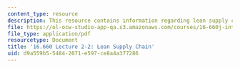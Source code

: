 ```yaml
---
content_type: resource
description: This resource contains information regarding lean supply chain.
file: https://ol-ocw-studio-app-qa.s3.amazonaws.com/courses/16-660j-introduction-to-lean-six-sigma-methods-january-iap-2012/d9a559b554842071e597ce8a4a377286_MIT16_660JIAP12_2-2E.pdf
file_type: application/pdf
resourcetype: Document
title: '16.660 Lecture 2-2: Lean Supply Chain'
uid: d9a559b5-5484-2071-e597-ce8a4a377286
---
```

